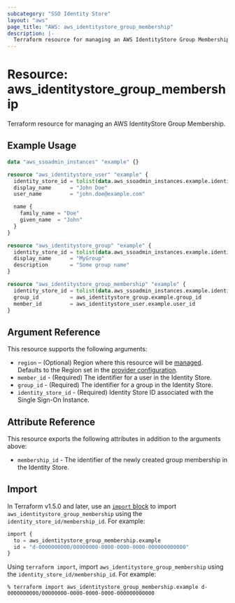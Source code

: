 ```yaml
---
subcategory: "SSO Identity Store"
layout: "aws"
page_title: "AWS: aws_identitystore_group_membership"
description: |-
  Terraform resource for managing an AWS IdentityStore Group Membership.
---
```


# Resource: aws_identitystore_group_membership

Terraform resource for managing an AWS IdentityStore Group Membership.

## Example Usage

```terraform
data "aws_ssoadmin_instances" "example" {}

resource "aws_identitystore_user" "example" {
  identity_store_id = tolist(data.aws_ssoadmin_instances.example.identity_store_ids)[0]
  display_name      = "John Doe"
  user_name         = "john.doe@example.com"

  name {
    family_name = "Doe"
    given_name  = "John"
  }
}

resource "aws_identitystore_group" "example" {
  identity_store_id = tolist(data.aws_ssoadmin_instances.example.identity_store_ids)[0]
  display_name      = "MyGroup"
  description       = "Some group name"
}

resource "aws_identitystore_group_membership" "example" {
  identity_store_id = tolist(data.aws_ssoadmin_instances.example.identity_store_ids)[0]
  group_id          = aws_identitystore_group.example.group_id
  member_id         = aws_identitystore_user.example.user_id
}
```

## Argument Reference

This resource supports the following arguments:

* `region` – (Optional) Region where this resource will be [managed](https://docs.aws.amazon.com/general/latest/gr/rande.html#regional-endpoints). Defaults to the Region set in the [provider configuration](https://registry.terraform.io/providers/hashicorp/aws/latest/docs#aws-configuration-reference).
* `member_id` - (Required) The identifier for a user in the Identity Store.
* `group_id` - (Required)  The identifier for a group in the Identity Store.
* `identity_store_id` - (Required) Identity Store ID associated with the Single Sign-On Instance.

## Attribute Reference

This resource exports the following attributes in addition to the arguments above:

* `membership_id` - The identifier of the newly created group membership in the Identity Store.

## Import

In Terraform v1.5.0 and later, use an [`import` block](https://developer.hashicorp.com/terraform/language/import) to import `aws_identitystore_group_membership` using the `identity_store_id/membership_id`. For example:

```terraform
import {
  to = aws_identitystore_group_membership.example
  id = "d-0000000000/00000000-0000-0000-0000-000000000000"
}
```

Using `terraform import`, import `aws_identitystore_group_membership` using the `identity_store_id/membership_id`. For example:

```console
% terraform import aws_identitystore_group_membership.example d-0000000000/00000000-0000-0000-0000-000000000000
```
